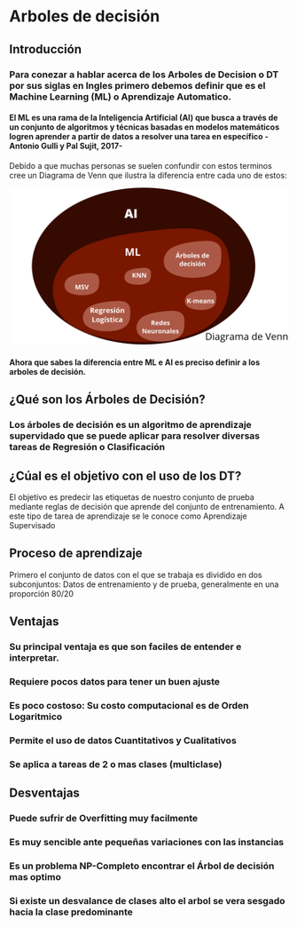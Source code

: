 # Arboles de decisión

## Introducción
### Para conezar a hablar acerca de los Arboles de Decision o DT por sus siglas en Ingles primero debemos definir que es el Machine Learning (ML) o Aprendizaje Automatico. 
#### El ML es una rama de la Inteligencia Artificial (AI) que busca a través de un conjunto de algoritmos y técnicas basadas en modelos matemáticos logren aprender a partir de datos a resolver una tarea en específico - Antonio Gulli y Pal Sujit, 2017-

Debido a que muchas personas se suelen confundir con estos terminos cree un Diagrama de Venn que ilustra la diferencia entre cada uno de estos:

<img src="diagrama_venn.png" alt="hi" class="inline"/>

#### Ahora que sabes la diferencia entre ML e AI es preciso definir a los arboles de decisión.
## ¿Qué son los Árboles de Decisión?
### Los árboles de decisión es un algoritmo de aprendizaje supervidado que se puede aplicar para resolver diversas tareas de Regresión o Clasificación 

## ¿Cúal es el objetivo con el uso de los DT?
El objetivo es predecir las etiquetas de nuestro conjunto de prueba mediante reglas de decisión que aprende del conjunto de entrenamiento. A este tipo de tarea de aprendizaje se le conoce como Aprendizaje Supervisado
## Proceso de aprendizaje
Primero el conjunto de datos con el que se trabaja es dividido en dos subconjuntos:
Datos de entrenamiento y de prueba, generalmente en una proporción 80/20 





## Ventajas
 ### Su principal ventaja es que son faciles de entender e interpretar.
 ### Requiere pocos datos para tener un buen ajuste
 ### Es poco costoso: Su costo computacional es de Orden Logaritmico 
 ### Permite el uso de datos Cuantitativos y Cualitativos
 ### Se aplica a tareas de 2 o mas clases (multiclase)
## Desventajas
 ### Puede sufrir de Overfitting muy facilmente
 ### Es muy sencible ante pequeñas variaciones con las instancias
 ### Es un problema NP-Completo encontrar el Árbol de decisión mas optimo
 ### Si existe un desvalance de clases alto el arbol se vera sesgado hacia la clase predominante
